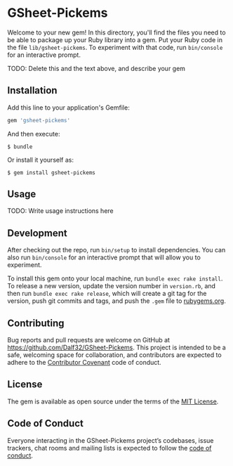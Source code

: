 # GSheet-Pickems

Welcome to your new gem! In this directory, you'll find the files you need to be able to package up your Ruby library into a gem. Put your Ruby code in the file `lib/gsheet-pickems`. To experiment with that code, run `bin/console` for an interactive prompt.

TODO: Delete this and the text above, and describe your gem

## Installation

Add this line to your application's Gemfile:

```ruby
gem 'gsheet-pickems'
```

And then execute:

    $ bundle

Or install it yourself as:

    $ gem install gsheet-pickems

## Usage

TODO: Write usage instructions here

## Development

After checking out the repo, run `bin/setup` to install dependencies. You can also run `bin/console` for an interactive prompt that will allow you to experiment.

To install this gem onto your local machine, run `bundle exec rake install`. To release a new version, update the version number in `version.rb`, and then run `bundle exec rake release`, which will create a git tag for the version, push git commits and tags, and push the `.gem` file to [rubygems.org](https://rubygems.org).

## Contributing

Bug reports and pull requests are welcome on GitHub at https://github.com/Dalf32/GSheet-Pickems. This project is intended to be a safe, welcoming space for collaboration, and contributors are expected to adhere to the [Contributor Covenant](http://contributor-covenant.org) code of conduct.

## License

The gem is available as open source under the terms of the [MIT License](https://opensource.org/licenses/MIT).

## Code of Conduct

Everyone interacting in the GSheet-Pickems project’s codebases, issue trackers, chat rooms and mailing lists is expected to follow the [code of conduct](https://github.com/[USERNAME]/owl_pickems/blob/master/CODE_OF_CONDUCT.md).
